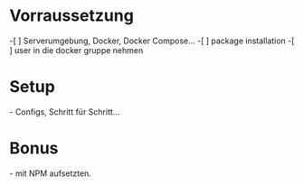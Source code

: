 <h1> Vorraussetzung </h1>
-[ ] Serverumgebung, Docker, Docker Compose...
-[ ] package installation
-[ ] user in die docker gruppe nehmen

<h1> Setup </h1>
- Configs, Schritt für Schritt...

<h1> Bonus </h1>
- mit NPM aufsetzten.
